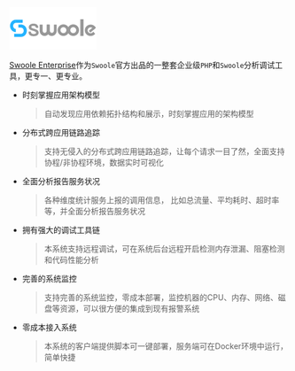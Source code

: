 ![](images/swoolee.png)

[Swoole Enterprise](https://www.swoole-cloud.com/dashboard.html)作为`Swoole`官方出品的一整套企业级`PHP`和`Swoole`分析调试工具，更专一、更专业。

* 时刻掌握应用架构模型
    > 自动发现应用依赖拓扑结构和展示，时刻掌握应用的架构模型
* 分布式跨应用链路追踪
    > 支持无侵入的分布式跨应用链路追踪，让每个请求一目了然，全面支持协程/非协程环境，数据实时可视化
* 全面分析报告服务状况
    > 各种维度统计服务上报的调用信息， 比如总流量、平均耗时、超时率等，并全面分析报告服务状况
* 拥有强大的调试工具链
    > 本系统支持远程调试，可在系统后台远程开启检测内存泄漏、阻塞检测和代码性能分析
* 完善的系统监控
    > 支持完善的系统监控，零成本部署，监控机器的CPU、内存、网络、磁盘等资源，可以很方便的集成到现有报警系统
* 零成本接入系统
    > 本系统的客户端提供脚本可一键部署，服务端可在Docker环境中运行，简单快捷
